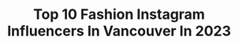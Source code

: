 ---
title: Top 10 Fashion Instagram Influencers In Vancouver In 2023
description: >-
  Find top fashion Instagram influencers in Vancouver in 2023. Most popular hashtags: #fashion #vancouver #ootd.
platform: Instagram
hits: 99
text_top: Analyze the best Instagram influencers on inBeat.
text_bottom: inBeat aggregates 99 Instagram influencers like this in Vancouver, Canada for you to collaborate.
profiles:
  - username: "imaansaboune"
    fullname: >-
      Imaan Sabouné
    bio: >-
      fashion, skincare & more fashion vancouver ✉️ imaansaboune@gmail.com @bentleythebernedoodledog
    location: "Canada"
    followers: 20578
    engagement: 226
    commentsToLikes: 0.252429
    id: ck5q1j7rcb94x0i118ogiwjbb
    verified: false
    hashtags: "#revolveme, #bentleythebernedoodle, #michaelkors, #sukis"
  - username: "macyngrae"
    fullname: >-
      MACYN GRAE WATCHORN | model
    bio: >-
      ♡ @worldmgmt @unik.models ₓₒₓₒ
    location: "Canada"
    followers: 3877
    engagement: 1507
    commentsToLikes: 0.225697
    id: ck9hcx0vonbd90j78wz5r8jp1
    verified: false
    hashtags: "#yyj, #pauseshot, #ltkfashion, #alyaskin"
  - username: "rahatavakolifard"
    fullname: >-
      Raha Tavakolifard🤍
    bio: >-
      ☕️ Lifestyle & Fashion 🤎 Vancouver, bc ✨ ubc kinesiology ‘21 🕊 @serenitynchic
    location: "Canada"
    followers: 5622
    engagement: 677
    commentsToLikes: 0.101157
    id: ck9hcahe6kick0j78wlrs6tls
    verified: false
    hashtags: "#thesuitelifeofzackandcody, #kollyy"
  - username: "shehnaznijjar"
    fullname: >-
      Shehnaz Nijjar
    bio: >-
      Makeup & hair artist | Modern astrologer 🤍 For any inquiries & 1:1 consultations⬇️ 📩| shehnaznijjar@hotmail.com 📍| Vancouver 🌎 | Available for travel
    location: "Canada"
    followers: 27508
    engagement: 74
    commentsToLikes: 0.024165
    id: ck6u0hiidfqb80j71aclleqqz
    verified: false
    hashtags: "#tamannaombreextentions, #motn, #vancouverinfluencer, #followforfollow"
  - username: "ellenartsig"
    fullname: >-
      Ellen Sigurdson
    bio: >-
      Vancouver BC~📸 Fuji X-H1 ~ #photographer
    location: "Canada"
    followers: 6965
    engagement: 656
    commentsToLikes: 0.032997
    id: ck5hsaswiw9zi0i11tq4258aj
    verified: false
    hashtags: "#photography, #vancitywears, #portrait, #filmwave"
  - username: "rachelp8i"
    fullname: >-
      Rachel
    bio: >-
      💼 Real Estate Advisor 📍Vancouver 🇨🇦 ❤️ Fashion & 🏡 ★ DM for Collab / Inquiry 📩
    location: "Canada"
    followers: 21009
    engagement: 84
    commentsToLikes: 0.071830
    id: ck9wdvnsdhgzr0j78nasyugeq
    verified: false
    hashtags: "#mood, #knowyourworth, #familytime, #mondaymood"
  - username: "jessieka._"
    fullname: >-
      Jessica
    bio: >-
      📍Vancouver Island {Fashion Marketing} 📩 jessica.yezhkova@gmail.com Custom Clothing -> @pickdapart
    location: "Canada"
    followers: 8268
    engagement: 645
    commentsToLikes: 0.026123
    id: ckf5ufpsvkqla0j23aqbfvuoj
    verified: false
    hashtags: ""
  - username: "theopenjournal"
    fullname: >-
      T A S H A
    bio: >-
      𝓜𝔂 𝓣𝔀𝓸 𝓒𝓮𝓷𝓽𝓼 Lifestyle | Fashion | Beauty 📍Vancouver 🤍Authentic > perfect 👓Read my captions 💌Tasha@TheOpenJournal.Net ⬇️ Blog
    location: "Canada"
    followers: 19559
    engagement: 387
    commentsToLikes: 0.045185
    id: ck5q95z1j9kcw0i118jfk13qa
    verified: false
    hashtags: "#sheingals, #shein, #gifted, #ad"
  - username: "jazrabarnes"
    fullname: >-
      Jazrabarnes
    bio: >-
      Fashion | Beauty | Hacks & DIYs on TikTok @jazrabarnes Content Creator & Digital Marketing jazrabarnes.collabs@gmail.com
    location: "Canada"
    followers: 22298
    engagement: 315
    commentsToLikes: 0.127320
    id: ck6u3pvlrz6xm0j71psh4fgpx
    verified: false
    hashtags: "#stylereel, #summeraesthetic, #giveaway, #aesthetic"
  - username: "jdphotostudios"
    fullname: >-
      JD Photo Studios
    bio: >-
      Award Winning Wedding Photographer. Based in Vancouver BC, Available Worldwide 🌎 📧 info@jdphotos.ca #jdphotostudios
    location: "Canada"
    followers: 17028
    engagement: 196
    commentsToLikes: 0.022388
    id: ck0w0rbkdfneo0i19zd4fgwml
    verified: false
    hashtags: "#authenticlovemag, #vancouver, #indianbridal, #weddingwire"
---